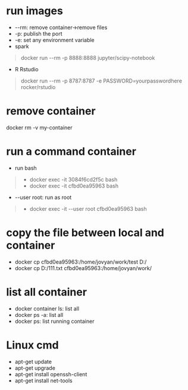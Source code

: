 # run images
- --rm: remove container->remove files
- -p: publish the port
- -e: set any environment variable
- spark
> docker run --rm -p 8888:8888 jupyter/scipy-notebook
- R Rstudio
> docker run --rm -p 8787:8787 -e PASSWORD=yourpasswordhere rocker/rstudio

# remove  container
docker rm -v my-container

# run a command container
- run bash
>- docker exec -it 3084f6cd2f5c bash
>- docker exec -it cfbd0ea95963 bash
- --user root: run as root
>- docker exec -it --user root cfbd0ea95963 bash

# copy the file between local and container
- docker cp cfbd0ea95963:/home/jovyan/work/test D:/
- docker cp D:/111.txt  cfbd0ea95963:/home/jovyan/work/

# list all container
- docker container ls: list all
- docker ps -a: list all
- docker ps: list running container




# Linux cmd
- apt-get update
- apt-get upgrade
- apt-get install openssh-client
- apt-get install net-tools
